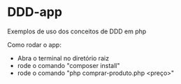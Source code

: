 # DDD-app
Exemplos de uso dos conceitos de DDD em php


Como rodar o app:

- Abra o terminal no diretório raiz
- rode o comando "composer install"
- rode o comando "php comprar-produto.php <produto> <preço>"

